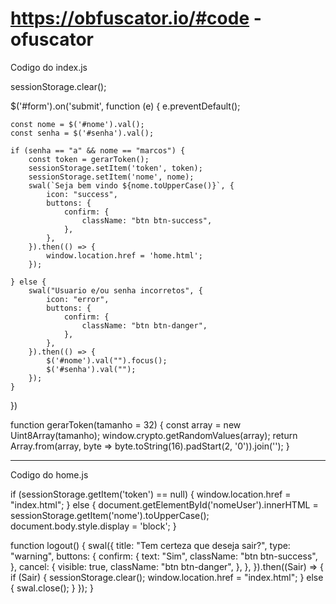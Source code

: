 # https://obfuscator.io/#code - ofuscator

Codigo do index.js

sessionStorage.clear();

$('#form').on('submit', function (e) {
    e.preventDefault();

    const nome = $('#nome').val();
    const senha = $('#senha').val();

    if (senha == "a" && nome == "marcos") {
        const token = gerarToken();
        sessionStorage.setItem('token', token);
        sessionStorage.setItem('nome', nome);
        swal(`Seja bem vindo ${nome.toUpperCase()}`, {
            icon: "success",
            buttons: {
                confirm: {
                    className: "btn btn-success",
                },
            },
        }).then(() => {
            window.location.href = 'home.html';
        });

    } else {
        swal("Usuario e/ou senha incorretos", {
            icon: "error",
            buttons: {
                confirm: {
                    className: "btn btn-danger",
                },
            },
        }).then(() => {
            $('#nome').val("").focus();
            $('#senha').val("");
        });
    }

})

function gerarToken(tamanho = 32) {
    const array = new Uint8Array(tamanho);
    window.crypto.getRandomValues(array);
    return Array.from(array, byte => byte.toString(16).padStart(2, '0')).join('');
}

_________________________________________________________________________

Codigo do home.js

if (sessionStorage.getItem('token') == null) {
    window.location.href = "index.html";
} else {
    document.getElementById('nomeUser').innerHTML = sessionStorage.getItem('nome').toUpperCase();
    document.body.style.display = 'block';
}

function logout() {
    swal({
        title: "Tem certeza que deseja sair?",
        type: "warning",
        buttons: {
            confirm: {
                text: "Sim",
                className: "btn btn-success",
            },
            cancel: {
                visible: true,
                className: "btn btn-danger",
            },
        },
    }).then((Sair) => {
        if (Sair) {
            sessionStorage.clear();
            window.location.href = "index.html";
        } else {
            swal.close();
        }
    });
}
